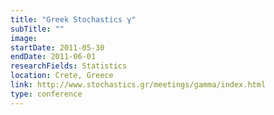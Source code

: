 ```yaml
---
title: "Greek Stochastics γ"
subTitle: ""
image:
startDate: 2011-05-30
endDate: 2011-06-01
researchFields: Statistics
location: Crete, Greece
link: http://www.stochastics.gr/meetings/gamma/index.html
type: conference
---
```

